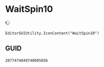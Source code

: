 # WaitSpin10
![](/img/WaitSpin10.png)

``` CSharp
EditorGUIUtility.IconContent("WaitSpin10")
```
## GUID
```
2077474049748005856
```

